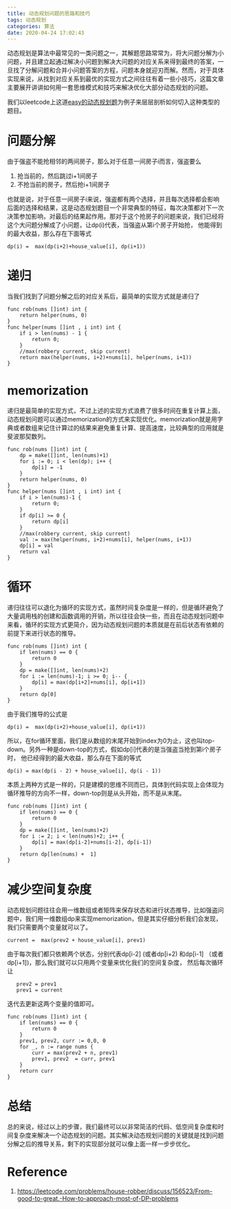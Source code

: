 ```yaml
---
title: 动态规划问题的思路和技巧
tags: 动态规划
categories: 算法
date: 2020-04-24 17:02:43
---
```



动态规划是算法中最常见的一类问题之一，其解题思路常常为，将大问题分解为小问题，并且建立起通过解决小问题到解决大问题的对应关系来得到最终的答案，一旦找了分解问题和合并小问题答案的方程，问题本身就迎刃而解。然而，对于具体实现来说，从找到对应关系到最优的实现方式之间往往有着一些小技巧，这篇文章主要展开讲讲如何用一套思维模式和技巧来解决优化大部分动态规划的问题。

<!-- more -->
我们以leetcode上这道[easy的动态规划题](https://leetcode.com/problems/house-robber/)为例子来层层剖析如何切入这种类型的题目。

# 问题分解
由于强盗不能抢相邻的两间房子，那么对于任意一间房子i而言，强盗要么
1. 抢当前的，然后跳过i+1间房子
2. 不抢当前的房子，然后抢i+1间房子

也就是说，对于任意一间房子i来说，强盗都有两个选择，并且每次选择都会影响后面的选择和结果，这是动态规划题目一个非常典型的特征，每次决策都对下一次决策参加影响，对最后的结果起作用。那对于这个抢房子的问题来说，我们已经将这个大问题分解成了小问题，让dp(i)代表，当强盗从第i个房子开始抢， 他能得到的最大收益，那么存在下面等式

```
dp(i) =  max(dp(i+2)+house_value[i], dp(i+1))
```

# 递归
当我们找到了问题分解之后的对应关系后，最简单的实现方式就是递归了
```Golang
func rob(nums []int) int {
    return helper(nums, 0)
}
func helper(nums []int , i int) int {
    if i > len(nums) - 1 {
        return 0;
    }
    //max(robbery current, skip current)
    return max(helper(nums, i+2)+nums[i], helper(nums, i+1))
}
```
# memorization
递归是最简单的实现方式，不过上述的实现方式浪费了很多时间在重复计算上面，动态规划问题可以通过memorization的方式来实现优化。memorization就是用字典或者数组来记住计算过的结果来避免重复计算、提高速度，比较典型的应用就是斐波那契数列。
```Golang
func rob(nums []int) int {
    dp = make([]int, len(nums)+1)
    for i := 0; i < len(dp); i++ {
        dp[i] = -1
    }
    return helper(nums, 0)
}
func helper(nums []int , i int) int {
    if i > len(nums)-1 {
        return 0;
    }
    if dp[i] >= 0 {
        return dp[i]
    }
    //max(robbery current, skip current)
    val := max(helper(nums, i+2)+nums[i], helper(nums, i+1))
    dp[i] = val
    return val
}
```
# 循环
递归往往可以退化为循环的实现方式，虽然时间复杂度是一样的，但是循环避免了大量调用栈的创建和函数调用的开销，所以往往会快一些，而且在动态规划问题中来看，循环的实现方式更简介，因为动态规划问题的本质就是在前后状态有依赖的前提下来进行状态的推导。
```Golang
func rob(nums []int) int {
    if len(nums) == 0 {
        return 0
    }
    dp = make([]int, len(nums)+2)
    for i := len(nums)-1; i >= 0; i-- {
        dp[i] = max(dp[i+2]+nums[i], dp[i+1])
    }
    return dp[0]
}
```
由于我们推导的公式是
```
dp(i) =  max(dp(i+2)+house_value[i], dp(i+1))
```
所以，在for循环里面，我们是从数组的末尾开始到index为0为止，这也叫top-down。另外一种是down-top的方式，假如dp[i]代表的是当强盗当抢到第i个房子时， 他已经得到的最大收益，那么存在下面的等式
```
dp(i) = max(dp(i - 2) + house_value[i], dp(i - 1))
```
本质上两种方式是一样的，只是建模的思维不同而已，具体到代码实现上会体现为循环推导的方向不一样，down-top则是从头开始，而不是从末尾。
```Golang
func rob(nums []int) int {
    if len(nums) == 0 {
        return 0
    }
    dp = make([]int, len(nums)+2)
    for i := 2; i < len(nums)+2; i++ {
        dp[i] = max(dp[i-2]+nums[i-2], dp[i-1])
    }
    return dp[len(nums) +  1]
}
```
# 减少空间复杂度
动态规划问题往往会用一维数组或者矩阵来保存状态和进行状态推导，比如强盗问题中，我们用一维数组dp来实现memorization，但是其实仔细分析我们会发现，我们只需要两个变量就可以了。
```
current =  max(prev2 + house_value[i], prev1)
```
由于每次我们都只依赖两个状态，分别代表dp[i-2] (或者dp[i+2) 和dp[i-1] （或者dp[i+1])，那么我们就可以只用两个变量来优化我们的空间复杂度， 然后每次循环让
```Golang
   prev2 = prev1
   prev1 = current
``` 
迭代去更新这两个变量的值即可。
```Golang
func rob(nums []int) int {
    if len(nums) == 0 {
        return 0
    }
    prev1, prev2, curr := 0,0, 0
    for _, n := range nums {
        curr = max(prev2 + n, prev1)
        prev1, prev2  = curr, prev1
    }
    return curr
}
```
# 总结
总的来说，经过以上的步骤，我们最终可以以非常简洁的代码、低空间复杂度和时间复杂度来解决一个动态规划的问题。其实解决动态规划问题的关键就是找到问题分解之后的推导关系，剩下的实现部分就可以像上面一样一步步优化。

# Reference
1. https://leetcode.com/problems/house-robber/discuss/156523/From-good-to-great.-How-to-approach-most-of-DP-problems